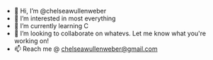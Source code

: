 - 👋 Hi, I’m @chelseawullenweber
- 👀 I’m interested in most everything
- 🌱 I’m currently learning C
- 💞️ I’m looking to collaborate on whatevs. Let me know what you're working on!
- 📫 Reach me @ chelseawullenweber@gmail.com
